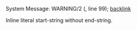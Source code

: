 
System Message: WARNING/2 (<string>, line 99); [backlink](#id2)


Inline literal start-string without end-string.




